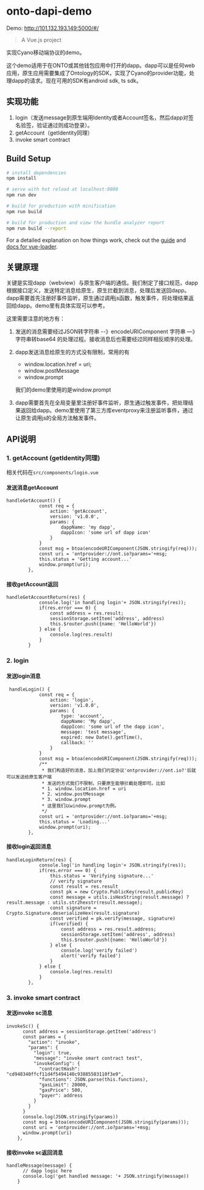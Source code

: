 # onto-dapi-demo

Demo:  http://101.132.193.149:5000/#/

> A Vue.js project

实现Cyano移动端协议的demo。

这个demo适用于在ONTO或其他钱包应用中打开的dapp。dapp可以是任何web应用，原生应用需要集成了Ontology的SDK，实现了Cyano的provider功能，处理dapp的请求。现在可用的SDK有android sdk, ts sdk。

## 实现功能

1. login（发送message到原生端用Identity或者Account签名，然后dapp对签名验签，验证通过则成功登录）。
2. getAccount（getIdentity同理）
3. invoke smart contract

## Build Setup

``` bash
# install dependencies
npm install

# serve with hot reload at localhost:8080
npm run dev

# build for production with minification
npm run build

# build for production and view the bundle analyzer report
npm run build --report
```

For a detailed explanation on how things work, check out the [guide](http://vuejs-templates.github.io/webpack/) and [docs for vue-loader](http://vuejs.github.io/vue-loader).

## 关键原理

关键是实现dapp（webview）与原生客户端的通信。我们制定了接口规范，dapp根据接口定义，发送特定消息给原生，原生拦截到消息，处理后发送回dapp。dapp需要首先注册好事件监听，原生通过调用js函数，触发事件，将处理结果返回给dapp。demo里有具体实现可以参考。

这里需要注意的地方有：

1. 发送的消息需要经过JSON转字符串 --》encodeURIComponent 字符串 —》字符串转base64 的处理过程。接收消息后也需要经过同样相反顺序的处理。

2. dapp发送消息给原生的方式没有限制，常用的有 

   * window.location.href = uri;
   * window.postMessage
   * window.prompt

   我们的demo里使用的是window.prompt

3. dapp需要首先在全局变量里注册好事件监听，原生通过触发事件，把处理结果返回给dapp。demo里使用了第三方库eventproxy来注册监听事件，通过让原生调用js的全局方法触发事件。

## API说明

### 1. getAccount (getIdentity同理)

相关代码在`src/components/login.vue` 

#### 发送消息getAccount

```
handleGetAccount() {
            const req = {
                action: 'getAccount',
                version: 'v1.0.0',
                params: {
                    dappName: 'my dapp',
                    dappIcon: 'some url of dapp icon'
                }
            }
            const msg = btoa(encodeURIComponent(JSON.stringify(req))); 
            const uri = 'ontprovider://ont.io?params='+msg;
            this.status = 'Getting account...'
            window.prompt(uri);
        },
```

#### 接收getAccount返回

```
handleGetAccountReturn(res) {
            console.log('in handling login'+ JSON.stringify(res));
            if(res.error === 0) {
                const address = res.result;
                sessionStorage.setItem('address', address)
                this.$router.push({name: 'HelloWorld'})
            } else {
                console.log(res.result)
            }
        }
```



### 2. login

#### 发送login消息

```
 handleLogin() {
            const req = {
                action: 'login',
                version: 'v1.0.0',
                params: {
                    type: 'account',
                    dappName: 'My dapp',
                    dappIcon: 'some url of the dapp icon',
                    message: 'test message',
                    expired: new Date().getTime(),
                    callback: ''
                }
            }
            const msg = btoa(encodeURIComponent(JSON.stringify(req))); 
            /**
             * 我们构造好的消息，加上我们约定协议'ontprovider://ont.io?'后就可以发送给原生客户端
             * 发送的方式我们不限制，只要原生能够拦截处理即可。比如
             * 1. window.location.href = uri
             * 2. window.postMessage
             * 3. window.prompt
             * 这里我们以window.prompt为例。
             */
            const uri = 'ontprovider://ont.io?params='+msg;
            this.status = 'Loading...'
            window.prompt(uri);
        },
```

#### 接收login返回消息

```
handleLoginReturn(res) {
            console.log('in handling login'+ JSON.stringify(res));
            if(res.error === 0) {
                this.status = 'Verifying signature...'
                // verify signature
                const result = res.result
                const pk = new Crypto.PublicKey(result.publicKey)
                const message = utils.isHexString(result.message) ? result.message : utils.str2hexstr(result.message);
                const signature = Crypto.Signature.deserializeHex(result.signature)
                const verified = pk.verify(message, signature)
                if(verified) {
                    const address = res.result.address;
                    sessionStorage.setItem('address', address)
                    this.$router.push({name: 'HelloWorld'})
                } else {
                    console.log('verify failed')
                    alert('verify failed')
                }
            } else {
                console.log(res.result)
            }
        },
```



### 3. invoke smart contract

#### 发送invoke sc消息

```
invokeSc() {
      const address = sessionStorage.getItem('address')
      const params = {
        "action": "invoke",
        "params": {
          "login": true,
          "message": "invoke smart contract test",
          "invokeConfig": {
            "contractHash": "cd948340ffcf11d4f5494140c93885583110f3e9",
            "functions": JSON.parse(this.functions),
            "gasLimit": 20000,
            "gasPrice": 500,
            "payer": address
          }
        }
      }
      console.log(JSON.stringify(params))
      const msg = btoa(encodeURIComponent(JSON.stringify(params))); 
      const uri = 'ontprovider://ont.io?params='+msg;
      window.prompt(uri)
    },
```

#### 接收invoke sc返回消息

```
handleMessage(message) {
      // dapp logic here
      console.log('get handled message: '+ JSON.stringify(message))
    }
```


